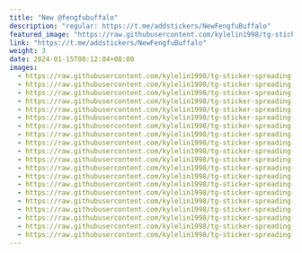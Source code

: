 ```yaml
---
title: "New @fengfubuffalo"
description: "regular: https://t.me/addstickers/NewFengfuBuffalo"
featured_image: "https://raw.githubusercontent.com/kylelin1998/tg-sticker-spreading-worldwide-images/main/img/31156dcb-5789-45db-b386-dfa37da7c04c.jpg"
link: "https://t.me/addstickers/NewFengfuBuffalo"
weight: 3
date: 2024-01-15T08:12:04+08:00
images:
  - https://raw.githubusercontent.com/kylelin1998/tg-sticker-spreading-worldwide-images/main/img/31156dcb-5789-45db-b386-dfa37da7c04c.jpg
  - https://raw.githubusercontent.com/kylelin1998/tg-sticker-spreading-worldwide-images/main/img/7b50bd06-aaa4-448a-a7eb-f9f8f2279bbf.jpg
  - https://raw.githubusercontent.com/kylelin1998/tg-sticker-spreading-worldwide-images/main/img/aebeda64-cab6-4123-878d-87d4b9b3df5d.jpg
  - https://raw.githubusercontent.com/kylelin1998/tg-sticker-spreading-worldwide-images/main/img/37032f87-b890-4833-9cd9-03012929da63.jpg
  - https://raw.githubusercontent.com/kylelin1998/tg-sticker-spreading-worldwide-images/main/img/f7cbaf93-8788-4cd9-bdbb-1311bec16e40.jpg
  - https://raw.githubusercontent.com/kylelin1998/tg-sticker-spreading-worldwide-images/main/img/ed87dbcd-4d08-469a-9465-e71729db35f5.jpg
  - https://raw.githubusercontent.com/kylelin1998/tg-sticker-spreading-worldwide-images/main/img/444f334b-4f4b-47e7-8bdc-898939a27561.jpg
  - https://raw.githubusercontent.com/kylelin1998/tg-sticker-spreading-worldwide-images/main/img/b554928b-3a13-4f31-861d-73cdfcb38f30.jpg
  - https://raw.githubusercontent.com/kylelin1998/tg-sticker-spreading-worldwide-images/main/img/ead06528-6707-4195-a22c-ceba9736df97.jpg
  - https://raw.githubusercontent.com/kylelin1998/tg-sticker-spreading-worldwide-images/main/img/bae6aa8f-dd88-425d-ada1-30b4335a6a3a.jpg
  - https://raw.githubusercontent.com/kylelin1998/tg-sticker-spreading-worldwide-images/main/img/c4df07c8-5927-4993-b689-9c287af9f3e5.jpg
  - https://raw.githubusercontent.com/kylelin1998/tg-sticker-spreading-worldwide-images/main/img/db2b3932-b692-4e23-8f0b-ad26a58892fd.jpg
  - https://raw.githubusercontent.com/kylelin1998/tg-sticker-spreading-worldwide-images/main/img/4175b069-aa82-4b87-8d1a-9c5a8da9671c.jpg
  - https://raw.githubusercontent.com/kylelin1998/tg-sticker-spreading-worldwide-images/main/img/5a1f688f-a6ab-4ce5-a342-e51091702a66.jpg
  - https://raw.githubusercontent.com/kylelin1998/tg-sticker-spreading-worldwide-images/main/img/ac612046-5720-4058-93a9-b9f9c22b0553.jpg
  - https://raw.githubusercontent.com/kylelin1998/tg-sticker-spreading-worldwide-images/main/img/724c0489-e6ee-4051-8693-5d747df07c63.jpg
  - https://raw.githubusercontent.com/kylelin1998/tg-sticker-spreading-worldwide-images/main/img/828b8ad4-b8be-43ee-97a9-1b0a9e164df4.jpg
  - https://raw.githubusercontent.com/kylelin1998/tg-sticker-spreading-worldwide-images/main/img/5fead3b2-2e0b-4f19-895a-7a885e2aada1.jpg
  - https://raw.githubusercontent.com/kylelin1998/tg-sticker-spreading-worldwide-images/main/img/44b3e8b5-a1d2-471f-a644-5ea2255a6f37.jpg
  - https://raw.githubusercontent.com/kylelin1998/tg-sticker-spreading-worldwide-images/main/img/e8976f8b-56ca-4cda-b09b-e6564cc88ba8.jpg
---
```

